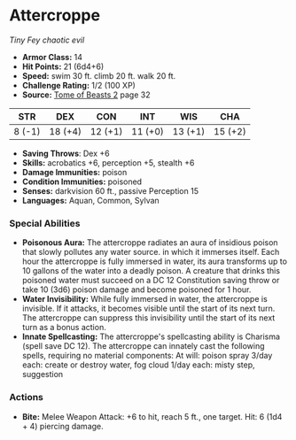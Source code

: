 # Attercroppe

*Tiny* *Fey* *chaotic evil*

- **Armor Class:** 14
- **Hit Points:** 21 (6d4+6)
- **Speed:** swim 30 ft. climb 20 ft. walk 20 ft.
- **Challenge Rating:** 1/2 (100 XP)
- **Source:** [Tome of Beasts 2](https://koboldpress.com/kpstore/product/tome-of-beasts-2-for-5th-edition) page 32

| STR | DEX | CON | INT | WIS | CHA |
| --- | --- | --- | --- | --- | --- |
| 8 (-1) | 18 (+4) | 12 (+1) | 11 (+0) | 13 (+1) | 15 (+2) |

- **Saving Throws**: Dex +6
- **Skills:** acrobatics +6, perception +5, stealth +6
- **Damage Immunities:** poison
- **Condition Immunities:** poisoned
- **Senses:** darkvision 60 ft., passive Perception 15
- **Languages:** Aquan, Common, Sylvan

### Special Abilities

- **Poisonous Aura:** The attercroppe radiates an aura of insidious poison that slowly pollutes any water source. in which it immerses itself. Each hour the attercroppe is fully immersed in water, its aura transforms up to 10 gallons of the water into a deadly poison. A creature that drinks this poisoned water must succeed on a DC 12 Constitution saving throw or take 10 (3d6) poison damage and become poisoned for 1 hour.
- **Water Invisibility:** While fully immersed in water, the attercroppe is invisible. If it attacks, it becomes visible until the start of its next turn. The attercroppe can suppress this invisibility until the start of its next turn as a bonus action.
- **Innate Spellcasting:** The attercroppe's spellcasting ability is Charisma (spell save DC 12). The attercroppe can innately cast the following spells, requiring no material components:
At will: poison spray
3/day each: create or destroy water, fog cloud
1/day each: misty step, suggestion

### Actions

- **Bite:** Melee Weapon Attack: +6 to hit, reach 5 ft., one target. Hit: 6 (1d4 + 4) piercing damage.


